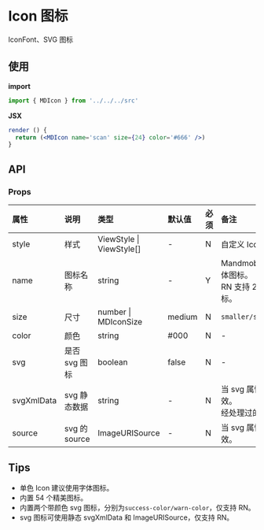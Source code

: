 # Icon 图标

IconFont、SVG 图标

## 使用

**import**

```js
import { MDIcon } from '../../../src'
```

**JSX**

```jsx
render () {
  return (<MDIcon name='scan' size={24} color='#666' />)
}
```

## API

### Props

| 属性       | 说明          | 类型                     | 默认值 | 必须 | 备注                                                                   |
| :--------- | :------------ | :----------------------- | :----- | :--- | :--------------------------------------------------------------------- |
| style      | 样式          | ViewStyle \| ViewStyle[] | -      | N    | 自定义 Icon 的样式。                                                   |
| name       | 图标名称      | string                   | -      | Y    | Mandmobile 库内置 54 个字体图标。<br/> RN 支持 2 个 svg 带颜色的图标。 |
| size       | 尺寸          | number \| MDIconSize     | medium | N    | `smaller/small/medium/large`                                           |
| color      | 颜色          | string                   | #000   | N    | -                                                                      |
| svg        | 是否 svg 图标 | boolean                  | false  | N    | -                                                                      |
| svgXmlData | svg 静态数据  | string                   | -      | N    | 当 svg 属性为 true 时候生效。<br>经处理过的 svg 静态字符串。           |
| source     | svg 的 source | ImageURISource           | -      | N    | 当 svg 属性为 true 时候生效。                                          |

## Tips

- 单色 Icon 建议使用字体图标。
- 内置 54 个精美图标。
- 内置两个带颜色 svg 图标，分别为`success-color/warn-color`，仅支持 RN。
- svg 图标可使用静态 svgXmlData 和 ImageURISource，仅支持 RN。
